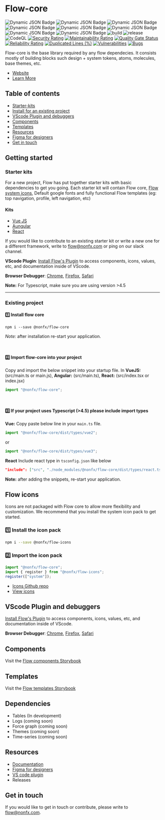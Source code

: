 # Flow-core

![Dynamic JSON Badge](https://img.shields.io/badge/dynamic/json?url=https%3A%2F%2Fraw.githubusercontent.com%2Follionorg%2Fflow-core%2Fmain%2Fpackages%2Fflow-core%2Fpackage.json&query=%24.version&prefix=v&logo=npm&label=%40ollion%2Fflow-core) ![Dynamic JSON Badge](https://img.shields.io/badge/dynamic/json?url=https%3A%2F%2Fraw.githubusercontent.com%2Follionorg%2Fflow-core%2Fmain%2Fpackages%2Fflow-form-builder%2Fpackage.json&query=%24.version&prefix=v&logo=npm&label=%40ollion%2Fflow-form-builder) ![Dynamic JSON Badge](https://img.shields.io/badge/dynamic/json?url=https%3A%2F%2Fraw.githubusercontent.com%2Follionorg%2Fflow-core%2Fmain%2Fpackages%2Fflow-table%2Fpackage.json&query=%24.version&prefix=v&logo=npm&label=%40ollion%2Fflow-table) ![Dynamic JSON Badge](https://img.shields.io/badge/dynamic/json?url=https%3A%2F%2Fraw.githubusercontent.com%2Follionorg%2Fflow-core%2Fmain%2Fpackages%2Fflow-lineage%2Fpackage.json&query=%24.version&prefix=v&logo=npm&label=%40ollion%2Fflow-lineage) ![Dynamic JSON Badge](https://img.shields.io/badge/dynamic/json?url=https%3A%2F%2Fraw.githubusercontent.com%2Follionorg%2Fflow-core%2Fmain%2Fpackages%2Fflow-log%2Fpackage.json&query=%24.version&prefix=v&logo=npm&label=%40ollion%2Fflow-log) ![Dynamic JSON Badge](https://img.shields.io/badge/dynamic/json?url=https%3A%2F%2Fraw.githubusercontent.com%2Follionorg%2Fflow-core%2Fmain%2Fpackages%2Fflow-code-editor%2Fpackage.json&query=%24.version&prefix=v&logo=npm&label=%40ollion%2Fflow-code-editor) ![Dynamic JSON Badge](https://img.shields.io/badge/dynamic/json?url=https%3A%2F%2Fraw.githubusercontent.com%2Follionorg%2Fflow-core%2Fmain%2Fpackages%2Fflow-md-editor%2Fpackage.json&query=%24.version&prefix=v&logo=npm&label=%40ollion%2Fflow-md-editor)
![Dynamic JSON Badge](https://img.shields.io/badge/dynamic/json?url=https%3A%2F%2Fraw.githubusercontent.com%2Follionorg%2Fflow-core%2Fmain%2Fpackages%2Fflow-core%2Fpackage.json&query=%24.license&label=license) ![build](https://github.com/nonfx/flow-core/actions/workflows/build.yml/badge.svg) ![release](https://github.com/nonfx/flow-core/actions/workflows/release.yml/badge.svg) ![CodeQL](https://github.com/nonfx/flow-core/workflows/CodeQL/badge.svg) [![Security Rating](https://sonarcloud.io/api/project_badges/measure?project=cldcvr_flow-core&metric=security_rating)](https://sonarcloud.io/summary/new_code?id=cldcvr_flow-core) [![Maintainability Rating](https://sonarcloud.io/api/project_badges/measure?project=cldcvr_flow-core&metric=sqale_rating)](https://sonarcloud.io/summary/new_code?id=cldcvr_flow-core) [![Quality Gate Status](https://sonarcloud.io/api/project_badges/measure?project=cldcvr_flow-core&metric=alert_status)](https://sonarcloud.io/summary/new_code?id=cldcvr_flow-core) [![Reliability Rating](https://sonarcloud.io/api/project_badges/measure?project=cldcvr_flow-core&metric=reliability_rating)](https://sonarcloud.io/summary/new_code?id=cldcvr_flow-core) [![Duplicated Lines (%)](https://sonarcloud.io/api/project_badges/measure?project=cldcvr_flow-core&metric=duplicated_lines_density)](https://sonarcloud.io/summary/new_code?id=cldcvr_flow-core) [![Vulnerabilities](https://sonarcloud.io/api/project_badges/measure?project=cldcvr_flow-core&metric=vulnerabilities)](https://sonarcloud.io/summary/new_code?id=cldcvr_flow-core) [![Bugs](https://sonarcloud.io/api/project_badges/measure?project=cldcvr_flow-core&metric=bugs)](https://sonarcloud.io/summary/new_code?id=cldcvr_flow-core)

Flow-core is the base library required by any flow dependecies. It consists mostly of building blocks such design + system tokens, atoms, molecules, base themes, etc.

- [Website](https://nonfx.github.io/flow-core/)
- [Learn More](https://github.com/nonfx/flow-core/blob/main/ABOUT.md)

## Table of contents

- [Starter-kits](#starter-kits)
- [Install for an existing project](#existing-project)
- [VScode Plugin and debuggers](#vscode-plugin-and-debuggers)
- [Components](https://nonfx.github.io/flow-core/)
- [Templates](https://flow.ollion.com/templates/index.html)
- [Resources](#resources)
- [Figma for designers](https://www.figma.com/community/file/1240565037876928288/Flow-UI-Kit)
- [Get in touch](#get-in-touch)

## Getting started

### Starter kits

For a new project, Flow has put together starter kits with basic dependencies to get you going. Each starter kit will contain Flow core, [Flow system icons](https://nonfx.github.io/flow-core/?path=/story/nonfx-flow-icons--system), Default google fonts and fully functional Flow templates (eg: top navigation, profile, left navigation, etc)

#### Kits

- [Vue JS](https://github.com/ollionorg/flow-starterkit-vue)
- [Aungular](https://github.com/ollionorg/flow-starterkit-angular)
- [React](https://github.com/ollionorg/flow-starterkit-react)

If you would like to contribute to an existing starter kit or write a new one for a different framework, write to <flow@nonfx.com> or ping on our slack channel.

**VScode Plugin**: [Install Flow's Plugin](https://marketplace.visualstudio.com/items?itemName=dev-vikas.flow-intellisense-vscode) to access components, icons, values, etc, and documentation inside of VScode.

**Browser Debugger**: [Chrome](https://chrome.google.com/webstore/detail/web-component-devtools/gdniinfdlmmmjpnhgnkmfpffipenjljo), [Firefox](https://addons.mozilla.org/en-US/firefox/addon/web-component-devtools/), [Safari](https://developer.apple.com/documentation/safariservices/safari_web_extensions/adding_a_web_development_tool_to_safari_web_inspector)

**Note:** For Typescript, make sure you are using version >4.5

---

### Existing project

#### 1️⃣ Install flow core

`npm i --save @nonfx/flow-core`

_Note:_ after installation re-start your application.

<br>

#### 2️⃣ Import flow-core into your project

Copy and import the below snippet into your startup file. In **VueJS:** (src/main.ts or main.js), **Angular:** (src/main.ts), **React:** (src/index.tsx or index.jsx)

```JavaScript
import "@nonfx/flow-core";
```

<br>

#### 3️⃣ If your project uses Typescript (>4.5) please include import types

**Vue:**
Copy paste below line in your `main.ts` file.

```JavaScript
import "@nonfx/flow-core/dist/types/vue2";
```

or

```JavaScript
import "@nonfx/flow-core/dist/types/vue3";
```

**React**
Include react type in `tsconfig.json` like below

```JSON
"include": ["src", "./node_modules/@nonfx/flow-core/dist/types/react.ts"]
```

**Note:** after adding the snippets, re-start your application.

## Flow icons

Icons are not packaged with Flow core to allow more flexibility and customization. We recommend that you install the system icon pack to get started.

### 1️⃣ Install the icon pack

```sh
npm i --save @nonfx/flow-icons
```

### 2️⃣ Import the icon pack

```javascript
import "@nonfx/flow-core";
import { register } from "@nonfx/flow-icons";
register(["system"]);
```

- [Icons Github repo](https://github.com/ollionorg/flow-icon)
- [View icons](https://nonfx.github.io/flow-core/?path=/story/nonfx-flow-icons--system)

## VScode Plugin and debuggers

[Install Flow's Plugin](https://marketplace.visualstudio.com/items?itemName=dev-vikas.flow-intellisense-vscode) to access components, icons, values, etc, and documentation inside of VScode.

**Browser Debugger**: [Chrome](https://chrome.google.com/webstore/detail/web-component-devtools/gdniinfdlmmmjpnhgnkmfpffipenjljo), [Firefox](https://addons.mozilla.org/en-US/firefox/addon/web-component-devtools/), [Safari](https://developer.apple.com/documentation/safariservices/safari_web_extensions/adding_a_web_development_tool_to_safari_web_inspector)

## Components

Visit the [Flow components Storybook](https://nonfx.github.io/flow-core/)

## Templates

Visit the [Flow templates Storybook](https://flow.ollion.com/templates/index.html)

## Dependencies

- Tables (In development)
- Logs (coming soon)
- Force graph (coming soon)
- Themes (coming soon)
- Time-series (coming soon)

## Resources

- [Documentation](https://drive.google.com/drive/u/0/folders/1K4TLqpqrY0BNjQZ4fwZK_ZF-9M69Q4is)
- [Figma for designers](https://www.figma.com/community/file/1240565037876928288/Flow-UI-Kit)
- [VS code plugin](https://marketplace.visualstudio.com/items?itemName=dev-vikas.flow-intellisense-vscode)
- Releases

## Get in touch

If you would like to get in touch or contribute, please write to <flow@nonfx.com>.
